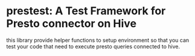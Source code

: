 # prestest: A Test Framework for Presto connector on Hive
this library provide helper functions to setup environment so that you
can test your code that need to execute presto queries connected to hive.
